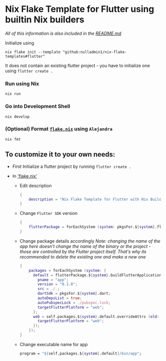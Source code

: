 # Nix Flake Template for Flutter using builtin Nix builders

_All of this information is also included in the [README.md](https://github.com/nulladmin1/nix-flake-templates/blob/main/flake.nix)_

Initialize using

```shell
nix flake init --template "github:nulladmin1/nix-flake-templates#flutter"
```

It does not contain  an existing flutter project - you have to initialize one using `flutter create .`

### Run using Nix

```shell
nix run
```

### Go into Development Shell

```shell
nix develop
```

### (Optional) Format [`flake.nix`](flake.nix) using `Alejandra`

```shelll
nix fmt
```

## To customize it to your own needs:

- *First* Initialize a flutter project by running `flutter create .`
- In ['flake.nix'](flake.nix)

  - Edit description
    ```nix
    {
        description = "Nix Flake Template for Flutter with Nix Builders";
    }
    ```
  - Change `Flutter SDK` version
    ```nix
    {
        flutterPackage = forEachSystem (system: pkgsFor.${system}.flutter327);
    }
    ```
  - Change package details accordingly
    _Note: changing the name of the app here doesn't change the name of the binary or the project - those are controlled by the Flutter project itself. That's why its recommended to delete the existing one and make a new one_

    ```nix
    {
        packages = forEachSystem (system: {
          default = flutterPackage.${system}.buildFlutterApplication {
            pname = "app";
            version = "0.1.0";
            src = ./.;
            dartSdk = pkgsFor.${system}.dart;
            autoDepsList = true;
            autoPubspecLock = ./pubspec.lock;
            targetFlutterPlatform = "web";
          };
          web = self.packages.${system}.default.overrideAttrs (old: {
            targetFlutterPlatform = "web";
          });
        });
    }
    ```

  - Change executable name for app
    ```nix
    program = "${self.packages.${system}.default}/bin/app";
    ```